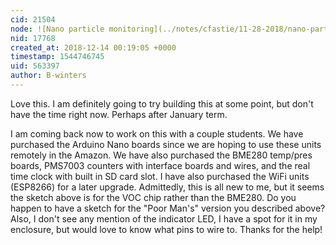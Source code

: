 ```yaml
---
cid: 21504
node: ![Nano particle monitoring](../notes/cfastie/11-28-2018/nano-particle-monitoring)
nid: 17768
created_at: 2018-12-14 00:19:05 +0000
timestamp: 1544746745
uid: 563397
author: B-winters
---
```


 Love this. I am definitely going to try building this at some point, but don't have the time right now. Perhaps after January term.

I am coming back now to work on this with a couple students. We have purchased the Arduino Nano boards since we are hoping to use these units remotely in the Amazon. We have also purchased the BME280 temp/pres  boards, PMS7003 counters with interface boards and wires, and the real time clock with built in SD card slot. I have also purchased the WiFi units (ESP8266) for a later upgrade. Admittedly, this is all new to me, but it seems the sketch above is for the VOC chip rather than the BME280. Do you happen to have a sketch for the "Poor Man's" version you described above? Also, I don't see any mention of the indicator LED, I have a spot for it in my enclosure, but would love to know what pins to wire to. Thanks for the help!